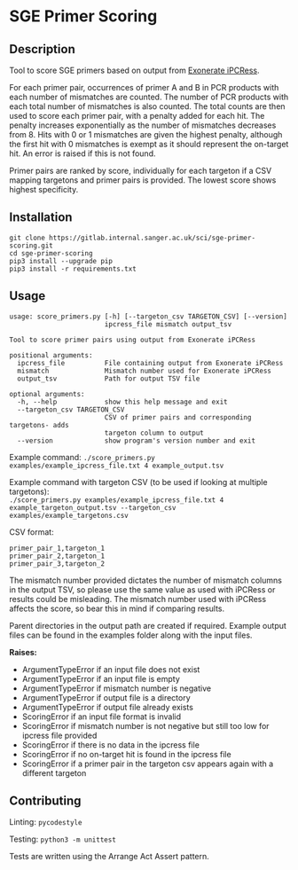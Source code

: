 # SGE Primer Scoring

## Description
Tool to score SGE primers based on output from [Exonerate iPCRess](https://www.ebi.ac.uk/about/vertebrate-genomics/software/ipcress-manual).

For each primer pair, occurrences of primer A and B in PCR products with each number of mismatches are counted. The number of PCR products with each total number of mismatches is also counted. The total counts are then used to score each primer pair, with a penalty added for each hit. The penalty increases exponentially as the number of mismatches decreases from 8. Hits with 0 or 1 mismatches are given the highest penalty, although the first hit with 0 mismatches is exempt as it should represent the on-target hit. An error is raised if this is not found.

Primer pairs are ranked by score, individually for each targeton if a CSV mapping targetons and primer pairs is provided. The lowest score shows highest specificity.

## Installation
```
git clone https://gitlab.internal.sanger.ac.uk/sci/sge-primer-scoring.git
cd sge-primer-scoring
pip3 install --upgrade pip
pip3 install -r requirements.txt
```

## Usage
```
usage: score_primers.py [-h] [--targeton_csv TARGETON_CSV] [--version]
                        ipcress_file mismatch output_tsv

Tool to score primer pairs using output from Exonerate iPCRess

positional arguments:
  ipcress_file          File containing output from Exonerate iPCRess
  mismatch              Mismatch number used for Exonerate iPCRess
  output_tsv            Path for output TSV file

optional arguments:
  -h, --help            show this help message and exit
  --targeton_csv TARGETON_CSV
                        CSV of primer pairs and corresponding targetons- adds
                        targeton column to output
  --version             show program's version number and exit
```

Example command: ```./score_primers.py examples/example_ipcress_file.txt 4 example_output.tsv```

Example command with targeton CSV (to be used if looking at multiple targetons):  
```./score_primers.py examples/example_ipcress_file.txt 4 example_targeton_output.tsv --targeton_csv examples/example_targetons.csv```

CSV format:
```
primer_pair_1,targeton_1
primer_pair_2,targeton_1
primer_pair_3,targeton_2
```

The mismatch number provided dictates the number of mismatch columns in the output TSV, so please use the same value as used with iPCRess or results could be misleading. The mismatch number used with iPCRess affects the score, so bear this in mind if comparing results.

Parent directories in the output path are created if required. Example output files can be found in the examples folder along with the input files.

**Raises:**
- ArgumentTypeError if an input file does not exist
- ArgumentTypeError if an input file is empty
- ArgumentTypeError if mismatch number is negative
- ArgumentTypeError if output file is a directory
- ArgumentTypeError if output file already exists
- ScoringError if an input file format is invalid
- ScoringError if mismatch number is not negative but still too low for ipcress file provided
- ScoringError if there is no data in the ipcress file
- ScoringError if no on-target hit is found in the ipcress file
- ScoringError if a primer pair in the targeton csv appears again with a different targeton

## Contributing
Linting:
`pycodestyle`

Testing:
`python3 -m unittest`

Tests are written using the Arrange Act Assert pattern.
